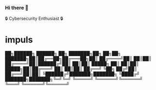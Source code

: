 ### Hi there 👋
🔒 Cybersecurity Enthusiast 🔒

# impuls
██╗██████╗ ██████╗ ██╗ ███████╗██╗ ██╗██╗ ███████╗██║██╔══██╗██╔═══██╗██║ ██╔════╝██║ ██║██║ ██╔════╝██║██████╔╝██║ ██║██║ █████╗ ██║ ██║██║ █████╗██║██╔═══╝ ██║ ██║██║ ██╔══╝ ╚██╗ ██╔╝██║ ██╔══╝██║██║ ╚██████╔╝███████╗███████╗ ╚████╔╝ ███████╗███████╗╚═╝╚═╝ ╚═════╝ ╚══════╝╚══════╝ ╚═══╝ ╚══════╝╚══════╝
